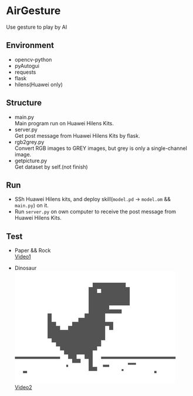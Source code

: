 # AirGesture

Use gesture to play by AI

## Environment

- opencv-python
- pyAutogui
- requests
- flask
- hilens(Huawei only)

## Structure

- main.py  
  Main program run on Huawei Hilens Kits.
- server.py  
  Get post message from Huawei Hilens Kits by flask.
- rgb2grey.py  
  Convert RGB images to GREY images, but grey is only a single-channel image.
- getpicture.py  
  Get dataset by self.(not finish)

## Run

- SSh Huawei Hilens kits, and deploy skill(`model.pd` -> `model.om` && `main.py`) on it.
- Run `server.py` on own computer to receive the post message from Huawei Hilens Kits.

## Test

- Paper && Rock  
  [Video1](https://github.com/Eveneko/AirGesture/video/video1.mp4)

- Dinosaur  
  ![Chrome://dino](./images/dino.png)  
  [Video2](https://github.com/Eveneko/AirGesture/video/video2.mp4)
